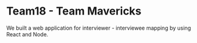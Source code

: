 # Team18 - Team Mavericks

We built a web application for interviewer - interviewee mapping by using React and Node.
